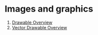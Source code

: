 # Images and graphics
1. [Drawable Overview](./Drawable%20Overview/index.md)
2. [Vector Drawable Overview](./Vector%20Drawable%20Overview/index.md)
